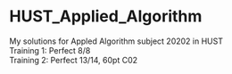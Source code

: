 # HUST_Applied_Algorithm
My solutions for Appled Algorithm subject 20202 in HUST </br>
Training 1: Perfect 8/8 </br>
Training 2: Perfect 13/14, 60pt C02 </br>
